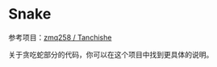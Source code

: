 # Snake

参考项目：[zmq258 / Tanchishe](https://github.com/zmq258/Tanchishe)

关于贪吃蛇部分的代码，你可以在这个项目中找到更具体的说明。
